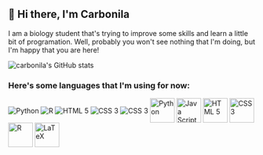 ## 🍄 Hi there, I'm Carbonila

I am a biology student that's trying to improve some skills and learn a little bit of programation. Well, probably you won't see nothing that I'm doing, but I'm happy that you are here!

![carbonila's GitHub stats](https://github-readme-stats.vercel.app/api?username=Carbonila&show_icons=true&theme=dracula)



### Here's some languages that I'm using for now:
<div style = "display: inline_block">
  <img align = "center" alt = "Python" src = "https://img.shields.io/badge/Python-3776AB?style=for-the-badge&logo=python&logoColor=white" />
  <img align = "center" alt = "R" src = "https://img.shields.io/badge/R-276DC3?style=for-the-badge&logo=r&logoColor=white" />
  <img align = "center" alt = "HTML 5" src = "https://img.shields.io/badge/HTML5-E34F26?style=for-the-badge&logo=html5&logoColor=white" />
  <img align = "center" alt = "CSS 3" src = "https://img.shields.io/badge/CSS3-1572B6?style=for-the-badge&logo=css3&logoColor=white" />
  <img align = "center" alt = "CSS 3" src = "https://img.shields.io/badge/JavaScript-F7DF1E?style=for-the-badge&logo=javascript&logoColor=black" />
  
  <img height = 50 width = 50 align = "center" alt = "Python" src="https://cdn.jsdelivr.net/gh/devicons/devicon/icons/python/python-original.svg" />
  <img height = 50 width = 50 align = "center" alt = "Java Script" src="https://cdn.jsdelivr.net/gh/devicons/devicon/icons/javascript/javascript-original.svg" />
  <img height = 50 width = 50 align = "center" alt = "HTML 5" src="https://cdn.jsdelivr.net/gh/devicons/devicon/icons/html5/html5-original-wordmark.svg" />
  <img height = 50 width = 50 align = "center" alt = "CSS 3" src="https://cdn.jsdelivr.net/gh/devicons/devicon/icons/css3/css3-original-wordmark.svg" />
  <img height = 50 width = 50 align = "center" alt = "R" src="https://cdn.jsdelivr.net/gh/devicons/devicon/icons/r/r-original.svg" />
  <img height = 50 width = 50 align = "center" alt = "LaTeX" src="https://cdn.jsdelivr.net/gh/devicons/devicon/icons/latex/latex-original.svg" />
</div>
